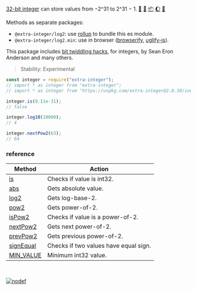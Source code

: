 [32-bit integer] can store values from −2^31 to 2^31 − 1. [:running:] [:vhs:] [:package:] [:moon:] [:ledger:]

Methods as separate packages:
- `@extra-integer/log2`: use [rollup] to bundle this es module.
- `@extra-integer/log2.min`: use in browser ([browserify], [uglify-js]).

This package includes [bit twiddling hacks], for integers, by Sean Eron Anderson
and many others.

> Stability: Experimental

```javascript
const integer = require("extra-integer");
// import * as integer from "extra-integer";
// import * as integer from "https://unpkg.com/extra-integer@2.0.30/index.mjs"; (deno)

integer.is(9.11e-31);
// false

integer.log10(10000);
// 4

integer.nextPow2(63);
// 64
```

### reference

| Method              | Action
|---------------------|-------
| [is]                | Checks if value is int32.
| [abs]               | Gets absolute value.
| [log2]              | Gets log-base-2.
| [pow2]              | Gets power-of-2.
| [isPow2]            | Checks if value is a power-of-2.
| [nextPow2]          | Gets next power-of-2.
| [prevPow2]          | Gets previous power-of-2.
| [signEqual]         | Checks if two values have equal sign.
| [MIN_VALUE]         | Minimum int32 value.

<br>

[![nodef](https://merferry.glitch.me/card/extra-integer.svg)](https://nodef.github.io)

[32-bit integer]: https://developer.mozilla.org/en-US/docs/Web/JavaScript/Reference/Operators/Bitwise_Operators
[bit twiddling hacks]: https://graphics.stanford.edu/~seander/bithacks.html
[browserify]: https://www.npmjs.com/package/browserify
[rollup]: https://www.npmjs.com/package/rollup
[uglify-js]: https://www.npmjs.com/package/uglify-js
[MIN_VALUE]: https://github.com/nodef/extra-integer/wiki/MIN_VALUE
[MAX_VALUE]: https://github.com/nodef/extra-integer/wiki/MAX_VALUE
[is]: https://github.com/nodef/extra-integer/wiki/is
[abs]: https://github.com/nodef/extra-integer/wiki/abs
[log2]: https://github.com/nodef/extra-integer/wiki/log2
[log10]: https://github.com/nodef/extra-integer/wiki/log10
[pow2]: https://github.com/nodef/extra-integer/wiki/pow2
[pow10]: https://github.com/nodef/extra-integer/wiki/pow10
[isPow2]: https://github.com/nodef/extra-integer/wiki/isPow2
[nextPow2]: https://github.com/nodef/extra-integer/wiki/nextPow2
[signEqual]: https://github.com/nodef/extra-integer/wiki/signEqual
[:running:]: https://npm.runkit.com/extra-integer
[:package:]: https://www.npmjs.com/package/extra-integer
[:moon:]: https://www.npmjs.com/package/extra-integer.min
[:vhs:]: https://asciinema.org/a/319556
[:ledger:]: https://unpkg.com/extra-integer/
[prevPow2]: https://github.com/nodef/extra-integer/wiki/prevPow2
